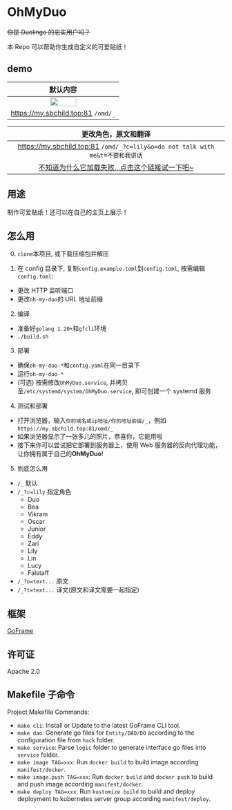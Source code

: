 # OhMyDuo

~~你是 Duolingo 的忠实用户吗？~~

本 Repo 可以帮助你生成自定义的可爱贴纸！

## demo

|                        默认内容                         |
| :-----------------------------------------------------: |
| <img src="https://my.sbchild.top:81/omd/_" width="50%"> |
|           https://my.sbchild.top:81 `/omd/_`            |

|                                                      更改角色，原文和翻译                                                       |
| :-----------------------------------------------------------------------------------------------------------------------------: |
|                         https://my.sbchild.top:81 `/omd/_?c=lily&o=do not talk with me&t=不要和我讲话`                          |
| [不知道为什么它加载失败...点击这个链接试一下吧~](<https://my.sbchild.top:81/omd/_?c=lily&o=do not talk with me&t=不要和我讲话>) |

## 用途

制作可爱贴纸！还可以在自己的主页上展示！

## 怎么用

0. `clone`本项目, 或下载压缩包并解压

1. 在 config 目录下, 复制`config.example.toml`到`config.toml`, 按需编辑`config.toml`:

- 更改 HTTP 监听端口
- 更改`oh-my-duo`的 URL 地址前缀

2. 编译

- 准备好`golang 1.20+`和`gfcli`环境
- `./build.sh`

3. 部署

- 确保`oh-my-duo-*`和`config.yaml`在同一目录下
- 运行`oh-my-duo-*`
- (可选) 按需修改`OhMyDuo.service`, 并拷贝至`/etc/systemd/system/OhMyDuo.service`, 即可创建一个 systemd 服务

4. 测试和部署

- 打开浏览器，输入`你的域名或ip地址/你的地址前缀/_`，例如`https://my.sbchild.top:81/omd/_`
- 如果浏览器显示了一张多儿的照片，恭喜你，它能用啦
- 接下来你可以尝试把它部署到服务器上，使用 Web 服务器的反向代理功能，让你拥有属于自己的**OhMyDuo**!

5. 到底怎么用

- `/_` 默认
- `/_?c=lily` 指定角色
  - Duo
  - Bea
  - Vikram
  - Oscar
  - Junior
  - Eddy
  - Zari
  - Lily
  - Lin
  - Lucy
  - Falstaff
- `/_?o=text...` 原文
- `/_?t=text...` 译文(原文和译文需要一起指定)

## 框架

[GoFrame](https://goframe.org)

## 许可证

Apache 2.0

## Makefile 子命令

Project Makefile Commands:

- `make cli`: Install or Update to the latest GoFrame CLI tool.
- `make dao`: Generate go files for `Entity/DAO/DO` according to the configuration file from `hack` folder.
- `make service`: Parse `logic` folder to generate interface go files into `service` folder.
- `make image TAG=xxx`: Run `docker build` to build image according `manifest/docker`.
- `make image.push TAG=xxx`: Run `docker build` and `docker push` to build and push image according `manifest/docker`.
- `make deploy TAG=xxx`: Run `kustomize build` to build and deploy deployment to kubernetes server group according `manifest/deploy`.

